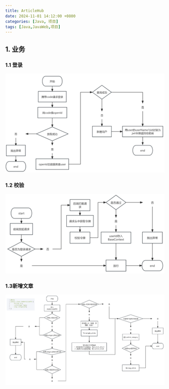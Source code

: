 ```yaml
---
title: ArticleHub
date: 2024-11-01 14:12:00 +0800
categories: [Java, 项目]
tags: [Java,JavaWeb,项目]
---
```




## 1. 业务

### 1.1 登录

<img src="assets/2024-11-01-ArticleHub.assets/image-20241101141237343.png" alt="image-20241101141237343" style="zoom:67%;" />

### 1.2 校验

<img src="assets/2024-11-01-ArticleHub.assets/image-20241101142012609.png" alt="image-20241101142012609" style="zoom:67%;" />

### 1.3新增文章

![image-20241101141346193](assets/2024-11-01-ArticleHub.assets/image-20241101141346193.png)








